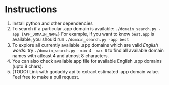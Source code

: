 # Instructions

1. Install python and other dependencies
2. To search if a particular .app domain is available:
   `./domain_search.py -app {APP_DOMAIN_NAME}`
   For example, if you want to know `best.app` is available, you should run `./domain_search.py -app best`
3. To explore all currently available .app domains which are valid *English words*:
   try `./domain_search.py -min 4 -max 8` to find all available domain names with atleast 4 and atmost 8 characters.
4. You can also check available.app file for available English .app domains (upto 8 chars).
5. (TODO) Link with godaddy api to extract estimated .app domain value. Feel free to make a pull request.
